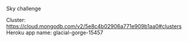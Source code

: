 Sky challenge

Cluster: https://cloud.mongodb.com/v2/5e8c4b02906a771e909b1aa0#clusters
Heroku app name: glacial-gorge-15457
